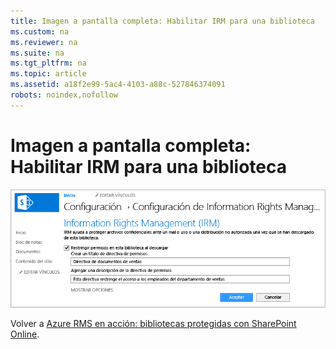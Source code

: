 ```yaml
---
title: Imagen a pantalla completa: Habilitar IRM para una biblioteca
ms.custom: na
ms.reviewer: na
ms.suite: na
ms.tgt_pltfrm: na
ms.topic: article
ms.assetid: a18f2e99-5ac4-4103-a88c-527846374091
robots: noindex,nofollow
---
```

# Imagen a pantalla completa: Habilitar IRM para una biblioteca
![](../Image/AzRMS_StoryboardSPO_2.PNG)

Volver a [Azure RMS en acción: bibliotecas protegidas con SharePoint Online](http://technet.microsoft.com/library/jj585026.aspx).


